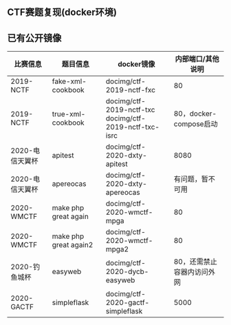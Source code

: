 ## CTF赛题复现(docker环境)

## 已有公开镜像

| 比赛信息        | 题目信息              | docker镜像                                                 | 内部端口/其他说明          |
| --------------- | --------------------- | ---------------------------------------------------------- | -------------------------- |
| 2019-NCTF       | fake-xml-cookbook     | docimg/ctf-2019-nctf-fxc                                   | 80                         |
| 2019-NCTF       | true-xml-cookbook     | docimg/ctf-2019-nctf-txc<br/>docimg/ctf-2019-nctf-txc-isrc | 80，docker-compose启动     |
| 2020-电信天翼杯 | apitest               | docimg/ctf-2020-dxty-apitest                               | 8080                       |
| 2020-电信天翼杯 | apereocas             | docimg/ctf-2020-dxty-apereocas                             | 有问题，暂不可用           |
| 2020-WMCTF      | make php great again  | docimg/ctf-2020-wmctf-mpga                                 | 80                         |
| 2020-WMCTF      | make php great again2 | docimg/ctf-2020-wmctf-mpga2                                | 80                         |
| 2020-钓鱼城杯   | easyweb               | docimg/ctf-2020-dycb-easyweb                               | 80，还需禁止容器内访问外网 |
| 2020-GACTF      | simpleflask           | docimg/ctf-2020-gactf-simpleflask                          | 5000                       |



